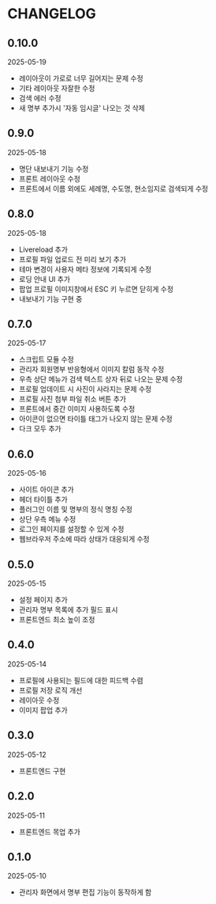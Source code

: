 # CHANGELOG

## 0.10.0

2025-05-19

- 레이아웃이 가로로 너무 길어지는 문제 수정
- 기타 레이아웃 자잘한 수정
- 검색 에러 수정
- 새 명부 추가시 '자동 임시글' 나오는 것 삭제

## 0.9.0

2025-05-18

- 명단 내보내기 기능 수정
- 프론트 레이아웃 수정
- 프론트에서 이름 외에도 세례명, 수도명, 현소임지로 검색되게 수정 

## 0.8.0

2025-05-18

- Livereload 추가
- 프로필 파일 업로드 전 미리 보기 추가
- 테마 변경이 사용자 메타 정보에 기록되게 수정
- 로딩 안내 UI 추가
- 팝업 프로필 이미지창에서 ESC 키 누르면 닫히게 수정
- 내보내기 기능 구현 중

## 0.7.0

2025-05-17

- 스크립트 모듈 수정
- 관리자 회원명부 반응형에서 이미지 칼럼 동작 수정
- 우측 상단 메뉴가 검색 텍스트 상자 뒤로 나오는 문제 수정
- 프로필 업데이트 시 사진이 사라지는 문제 수정
- 프로필 사진 첨부 파일 취소 버튼 추가
- 프론트에서 중간 이미지 사용하도록 수정
- 아이콘이 없으면 타이틀 태그가 나오지 않는 문제 수정
- 다크 모두 추가

## 0.6.0

2025-05-16

- 사이트 아이콘 추가
- 헤더 타이틀 추가
- 플러그인 이름 및 명부의 정식 명칭 수정
- 상단 우측 메뉴 수정
- 로그인 페이지를 설정할 수 있게 수정
- 웹브라우저 주소에 따라 상태가 대응되게 수정

## 0.5.0

2025-05-15

- 설정 페이지 추가
- 관리자 명부 목록에 추가 필드 표시
- 프론트엔드 최소 높이 조정

## 0.4.0

2025-05-14

- 프로필에 사용되는 필드에 대한 피드백 수렴
- 프로필 저장 로직 개선
- 레이아웃 수정
- 이미지 팝업 추가

## 0.3.0

2025-05-12

- 프론트엔드 구현

## 0.2.0

2025-05-11

- 프론트엔드 목업 추가

## 0.1.0

2025-05-10

- 관리자 화면에서 명부 편집 기능이 동작하게 함